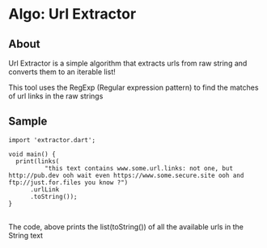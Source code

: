 # Algo: Url Extractor

## About
<p>Url Extractor is a simple algorithm that extracts urls from raw string and converts them to an iterable list!</p>

<p>This tool uses the RegExp (Regular expression pattern) to find the matches of url links in the raw strings</p>

## Sample

<pre>
<code>import 'extractor.dart';

void main() {
  print(links(
          "this text contains www.some.url.links: not one, but http://pub.dev ooh wait even https://www.some.secure.site ooh and ftp://just.for.files you know ?")
      .urlLink
      .toString());
}
</code>
</pre>
<p>The code, above prints the list(toString()) of all the available urls in the String text</p>

